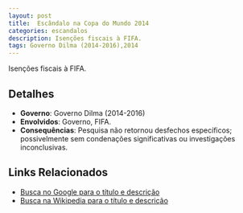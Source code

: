 ```yaml
---
layout: post
title:  Escândalo na Copa do Mundo 2014
categories: escandalos
description: Isenções fiscais à FIFA.
tags: Governo Dilma (2014-2016),2014
---
```


Isenções fiscais à FIFA.

## Detalhes
- **Governo**: Governo Dilma (2014-2016)
- **Envolvidos**: Governo, FIFA.
- **Consequências**: Pesquisa não retornou desfechos específicos; possivelmente sem condenações significativas ou investigações inconclusivas.

## Links Relacionados
- [Busca no Google para o título e descrição](https://www.google.com/search?q=Esc%C3%A2ndalo%20na%20Copa%20do%20Mundo%202014%20Isen%C3%A7%C3%B5es%20fiscais%20%C3%A0%20FIFA.%20Governo%20Dilma%20%282014-2016%29)
- [Busca na Wikipedia para o título e descrição](https://en.wikipedia.org/w/index.php?search=Esc%C3%A2ndalo%20na%20Copa%20do%20Mundo%202014%20Isen%C3%A7%C3%B5es%20fiscais%20%C3%A0%20FIFA.%20Governo%20Dilma%20%282014-2016%29)
